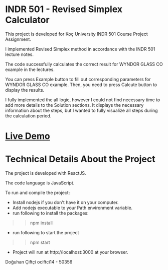 # INDR 501 - Revised Simplex Calculator

This project is developed for Koç University INDR 501 Course Project Assignment.

I implemented Revised Simplex method in accordance with the INDR 501 lecture notes.

The code successfully calculates the correct result for WYNDOR GLASS CO example in the lectures. 

You can press Example button to fill out corresponding parameters for WYNDOR GLASS CO example. Then, you need to press Calcute button to display the results.

I fully implemented the all logic, however I could not find necessary time to add more details to the Solution sections. It displays the necessary information about the steps, but I wanted to fully visualize all steps during the calculation period.

# [Live Demo](https://doguhanciftci.github.io/simplex/)

# Technical Details About the Project

The project is developed with ReactJS. 

The code language is JavaScript.

To run and compile the project:
- Install nodejs if you don't have it on your computer.
- Add nodejs executable to your Path environment variable.
- run following to install the packages:
>> npm install
- run following to start the project
>> npm start
- Project will run at http://localhost:3000 at your browser.


Doğuhan Çiftçi
ociftci14 - 50356
